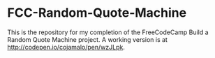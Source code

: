 # FCC-Random-Quote-Machine

This is the repository for my completion of the FreeCodeCamp Build a Random Quote Machine project. A working version is at http://codepen.io/cojamalo/pen/wzJLpk.
